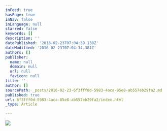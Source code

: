 ```yaml
---
inFeed: true
hasPage: true
inNav: false
inLanguage: null
starred: false
keywords: []
description: ''
datePublished: '2016-02-23T07:04:39.130Z'
dateModified: '2016-02-23T07:04:34.381Z'
authors: []
publisher:
  name: null
  domain: null
  url: null
  favicon: null
title: ''
author: []
sourcePath: _posts/2016-02-23-6f3fff0d-5983-4aca-85e8-ab557eb29fa2.md
published: true
url: 6f3fff0d-5983-4aca-85e8-ab557eb29fa2/index.html
_type: Article

---
```

![](https://the-grid-user-content.s3-us-west-2.amazonaws.com/f5947711-daf5-4b68-878c-757f0ed11da3.png)